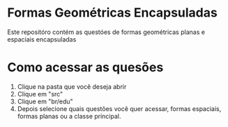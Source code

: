 # Formas Geométricas Encapsuladas
Este repositóro contém as questóes de formas geométricas planas e espaciais encapsuladas

# Como acessar as quesões 

1. Clique na pasta que você deseja abrir
2. Clique em "src"
3. Clique em "br/edu"
4. Depois selecione quais questões você quer acessar, formas espaciais, formas planas ou a classe principal.
